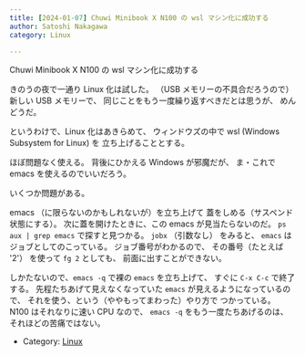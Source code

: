 ```yaml
---
title: [2024-01-07] Chuwi Minibook X N100 の wsl マシン化に成功する
author: Satoshi Nakagawa
category: Linux

---
```


Chuwi Minibook X N100 の wsl マシン化に成功する

 きのうの夜で一通り Linux 化は試した。
（USB メモリーの不具合だろうので）
新しい USB メモリーで、
同じことをもう一度繰り返すべきだとは思うが、
めんどうだ。

 というわけで、Linux 化はあきらめて、
ウィンドウズの中で
wsl (Windows Subsystem for Linux) を
立ち上げることとする。

 ほぼ問題なく使える。
背後にひかえる Windows が邪魔だが、
ま・これで emacs を使えるのでいいだろう。

<!--more-->

 いくつか問題がある。

 emacs （に限らないのかもしれないが）を立ち上げて
蓋をしめる（サスペンド状態にする）。
次に蓋を開けたときに、この emacs が見当たらないのだ。
`ps aux | grep emacs` で探すと見つかる。
`jobx` （引数なし） をみると、
`emacs` はジョブとしてのこっている。
ジョブ番号がわかるので、
その番号（たとえば '2'） を使って `fg 2` としても、
前面に出すことができない。

 しかたないので、`emacs -q` で裸の
`emacs` を立ち上げて、
すぐに `C-x C-c` で終了する。
先程たちあげて見えなくなっていた
`emacs` が見えるようになっているので、
それを使う、という（ややもってまわった）やり方で
つかっている。
N100 はそれなりに速い CPU なので、
`emacs -q` をもう一度たちあげるのは、
それほどの苦痛ではない。

- Category: [Linux](https://merapano.github.io/categories.html#Linux)

